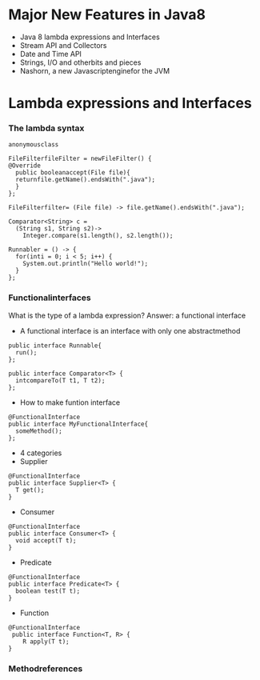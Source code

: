 # Major New Features in Java8 
- Java 8 lambda expressions and Interfaces
- Stream API and Collectors
- Date and Time API
- Strings, I/O and otherbits and pieces
- Nashorn, a new Javascriptenginefor the JVM

# Lambda expressions and Interfaces
### The lambda syntax
`anonymousclass`
```
FileFilterfileFilter = newFileFilter() {
@Override
  public booleanaccept(File file){
  returnfile.getName().endsWith(".java");
  }
};
```
```
FileFilterfilter= (File file) -> file.getName().endsWith(".java");

Comparator<String> c =
  (String s1, String s2)->
    Integer.compare(s1.length(), s2.length());

Runnabler = () -> {
  for(inti = 0; i < 5; i++) {
    System.out.println("Hello world!");
  }
};
```

### Functionalinterfaces
What is the type of a lambda expression?
Answer: a functional interface
- A functional interface is an interface with only one abstractmethod
```
public interface Runnable{
  run();
};

public interface Comparator<T> {
  intcompareTo(T t1, T t2);
};

```
- How to make funtion interface
```
@FunctionalInterface
public interface MyFunctionalInterface{
  someMethod();
};
```

- 4 categories
- Supplier
```
@FunctionalInterface
public interface Supplier<T> {
  T get();
}
```
- Consumer
```
@FunctionalInterface
public interface Consumer<T> {
  void accept(T t);
}
```
- Predicate
```
@FunctionalInterface
public interface Predicate<T> {
  boolean test(T t);
}
```
- Function
```
@FunctionalInterface
 public interface Function<T, R> {
    R apply(T t);
}
```

### Methodreferences
